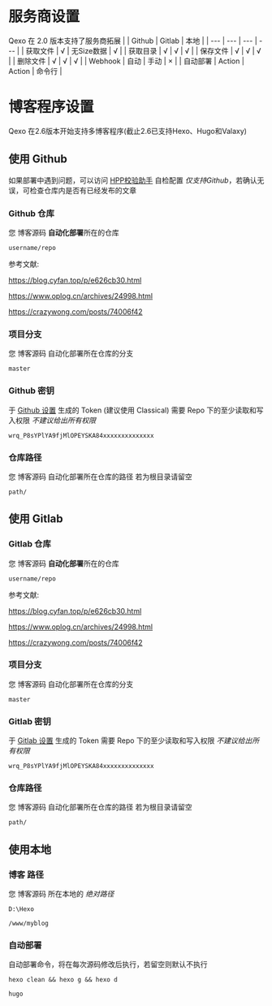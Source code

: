 # 服务商设置
Qexo 在 2.0 版本支持了服务商拓展
|  | Github | Gitlab | 本地 |
| --- | --- | --- | --- |
| 获取文件 | √ | 无Size数据 | √ |
| 获取目录 | √ | √ | √ |
| 保存文件 | √ | √ | √ |
| 删除文件 | √ | √ | √ |
| Webhook | 自动 | 手动 | × |
| 自动部署 | Action | Action | 命令行 |
# 博客程序设置
Qexo 在2.6版本开始支持多博客程序(截止2.6已支持Hexo、Hugo和Valaxy)
## 使用 Github
如果部署中遇到问题，可以访问 [HPP校验助手](https://hexoplusplus.cronfly.workers.dev/?step=start) 自检配置 *仅支持Github*，若确认无误，可检查仓库内是否有已经发布的文章
### Github 仓库
您 博客源码 **自动化部署**所在的仓库
```
username/repo
```
参考文献: 

https://blog.cyfan.top/p/e626cb30.html

https://www.oplog.cn/archives/24998.html

https://crazywong.com/posts/74006f42
### 项目分支
您 博客源码 自动化部署所在仓库的分支
```
master
```
### Github 密钥
于 [Github 设置](https://github.com/settings/tokens) 生成的 Token (建议使用 Classical)
需要 Repo 下的至少读取和写入权限 *不建议给出所有权限*
```
wrq_P8sYPlYA9fjMlOPEYSKA84xxxxxxxxxxxxxx
```
### 仓库路径
您 博客源码 自动化部署所在仓库的路径 若为根目录请留空
```
path/
```
## 使用 Gitlab
### Gitlab 仓库
您 博客源码 **自动化部署**所在的仓库
```
username/repo
```
参考文献: 

https://blog.cyfan.top/p/e626cb30.html

https://www.oplog.cn/archives/24998.html

https://crazywong.com/posts/74006f42
### 项目分支
您 博客源码 自动化部署所在仓库的分支
```
master
```
### Gitlab 密钥
于 [Gitlab 设置](https://gitlab.com/-/profile/personal_access_tokens) 生成的 Token 
需要 Repo 下的至少读取和写入权限 *不建议给出所有权限*
```
wrq_P8sYPlYA9fjMlOPEYSKA84xxxxxxxxxxxxxx
```
### 仓库路径
您 博客源码 自动化部署所在仓库的路径 若为根目录请留空
```
path/
```
## 使用本地
### 博客 路径
您 博客源码 所在本地的 *绝对路径*
```
D:\Hexo
```
```
/www/myblog
```
### 自动部署
自动部署命令，将在每次源码修改后执行，若留空则默认不执行
```
hexo clean && hexo g && hexo d
```
```
hugo
```
